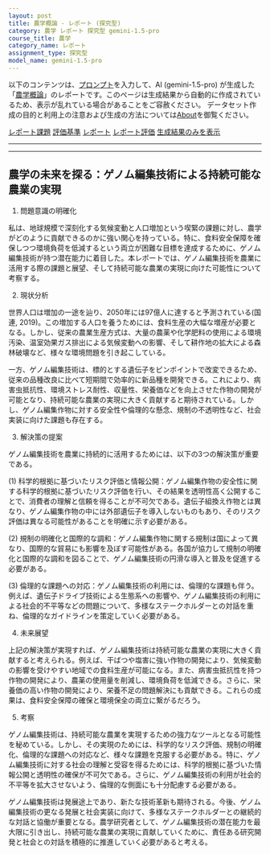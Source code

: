 ```yaml
---
layout: post
title: 農学概論 - レポート (探究型)
category: 農学 レポート 探究型 gemini-1.5-pro
course_title: 農学
category_name: レポート
assignment_type: 探究型
model_name: gemini-1.5-pro
---
```


以下のコンテンツは、[プロンプト](https://github.com/takedatoshiyuki/synthetic_assignments/tree/main/generated/農学/gemini-1.5-pro/prompt_レポート-探究型.md)を入力して、AI (gemini-1.5-pro) が生成した「[農学概論](/contents/農学/)」のレポートです。このページは生成結果から自動的に作成されているため、表示が乱れている場合があることをご容赦ください。
データセット作成の目的と利用上の注意および生成の方法については[About](/About)を御覧ください。

[レポート課題](../レポート課題-探究型)
[評価基準](../評価基準-探究型)
[レポート](../レポート-探究型)
[レポート評価](../レポート評価-探究型)
[生成結果のみを表示](https://github.com/takedatoshiyuki/synthetic_assignments/tree/main/generated/農学/gemini-1.5-pro/レポート-探究型.md)
  

***
***
  
## 農学の未来を探る：ゲノム編集技術による持続可能な農業の実現

1. 問題意識の明確化

私は、地球規模で深刻化する気候変動と人口増加という喫緊の課題に対し、農学がどのように貢献できるのかに強い関心を持っている。特に、食料安全保障を確保しつつ環境負荷を低減するという両立が困難な目標を達成するために、ゲノム編集技術が持つ潜在能力に着目した。本レポートでは、ゲノム編集技術を農業に活用する際の課題と展望、そして持続可能な農業の実現に向けた可能性について考察する。

2. 現状分析

世界人口は増加の一途を辿り、2050年には97億人に達すると予測されている(国連, 2019)。この増加する人口を養うためには、食料生産の大幅な増産が必要となる。しかし、従来の農業生産方式は、大量の農薬や化学肥料の使用による環境汚染、温室効果ガス排出による気候変動への影響、そして耕作地の拡大による森林破壊など、様々な環境問題を引き起こしている。

一方、ゲノム編集技術は、標的とする遺伝子をピンポイントで改変できるため、従来の品種改良に比べて短期間で効率的に新品種を開発できる。これにより、病害虫抵抗性、環境ストレス耐性、収量性、栄養価などを向上させた作物の開発が可能となり、持続可能な農業の実現に大きく貢献すると期待されている。しかし、ゲノム編集作物に対する安全性や倫理的な懸念、規制の不透明性など、社会実装に向けた課題も存在する。

3. 解決策の提案

ゲノム編集技術を農業に持続的に活用するためには、以下の3つの解決策が重要である。

(1) 科学的根拠に基づいたリスク評価と情報公開：ゲノム編集作物の安全性に関する科学的根拠に基づいたリスク評価を行い、その結果を透明性高く公開することで、消費者の理解と信頼を得ることが不可欠である。遺伝子組換え作物とは異なり、ゲノム編集作物の中には外部遺伝子を導入しないものもあり、そのリスク評価は異なる可能性があることを明確に示す必要がある。

(2) 規制の明確化と国際的な調和：ゲノム編集作物に関する規制は国によって異なり、国際的な貿易にも影響を及ぼす可能性がある。各国が協力して規制の明確化と国際的な調和を図ることで、ゲノム編集技術の円滑な導入と普及を促進する必要がある。

(3) 倫理的な課題への対応：ゲノム編集技術の利用には、倫理的な課題も伴う。例えば、遺伝子ドライブ技術による生態系への影響や、ゲノム編集技術の利用による社会的不平等などの問題について、多様なステークホルダーとの対話を重ね、倫理的なガイドラインを策定していく必要がある。

4. 未来展望

上記の解決策が実現すれば、ゲノム編集技術は持続可能な農業の実現に大きく貢献すると考えられる。例えば、干ばつや塩害に強い作物の開発により、気候変動の影響を受けやすい地域での食料生産が可能になる。また、病害虫抵抗性を持つ作物の開発により、農薬の使用量を削減し、環境負荷を低減できる。さらに、栄養価の高い作物の開発により、栄養不足の問題解決にも貢献できる。これらの成果は、食料安全保障の確保と環境保全の両立に繋がるだろう。

5. 考察

ゲノム編集技術は、持続可能な農業を実現するための強力なツールとなる可能性を秘めている。しかし、その実現のためには、科学的なリスク評価、規制の明確化、倫理的な課題への対応など、様々な課題を克服する必要がある。特に、ゲノム編集技術に対する社会の理解と受容を得るためには、科学的根拠に基づいた情報公開と透明性の確保が不可欠である。さらに、ゲノム編集技術の利用が社会的不平等を拡大させないよう、倫理的な側面にも十分配慮する必要がある。

ゲノム編集技術は発展途上であり、新たな技術革新も期待される。今後、ゲノム編集技術の更なる発展と社会実装に向けて、多様なステークホルダーとの継続的な対話と協働が重要となる。農学研究者として、ゲノム編集技術の潜在能力を最大限に引き出し、持続可能な農業の実現に貢献していくために、責任ある研究開発と社会との対話を積極的に推進していく必要があると考える。

